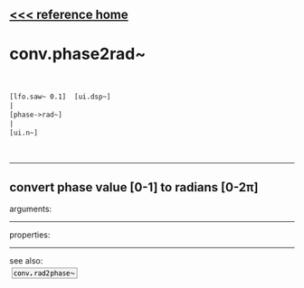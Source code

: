 [<<< reference home](ceammc_lib.md)
---

# conv.phase2rad~

```


[lfo.saw~ 0.1]  [ui.dsp~]
|
[phase->rad~]
|
[ui.n~]

            
```
---
convert phase value [0-1] to radians [0-2π]
---
arguments:


---
properties:


---
see also:<br>
[![conv.rad2phase~](img/object_conv.rad2phase~.png)](conv.rad2phase~.md)
